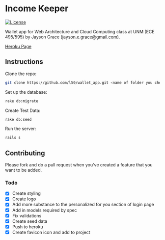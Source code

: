 # Income Keeper

[![License](http://img.shields.io/:license-mit-blue.svg)](http://doge.mit-license.org)

Wallet app for Web Architecture and Cloud Computing class at UNM (ECE 495/595) by Jayson Grace (jayson.e.grace@gmail.com).

[Heroku Page](https://stark-woodland-7238.herokuapp.com/)

## Instructions

Clone the repo:
```bash
git clone https://github.com/l50/wallet_app.git <name of folder you choose> && cd <name of folder you chose>
```
Set up the database:
```bash
rake db:migrate
```
Create Test Data:
```bash
rake db:seed
```
Run the server:
```bash
rails s
```

## Contributing
Please fork and do a pull request when you've created a feature that you want to be added.

### Todo
- [x] Create styling
- [x] Create logo
- [x] Add more substance to the personalized for you section of login page
- [x] Add in models required by spec
- [x] Fix validations
- [x] Create seed data
- [x] Push to heroku
- [x] Create favicon icon and add to project
